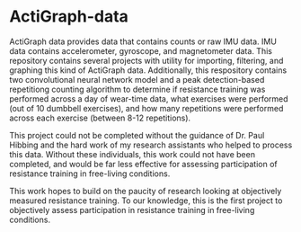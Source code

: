 # ActiGraph-data
ActiGraph data provides data that contains counts or raw IMU data. IMU data contains accelerometer, gyroscope, and magnetometer data. This repository contains several projects with utility for importing, filtering, and graphing this kind of ActiGraph data.
Additionally, this respository contains two convolutional neural network model and a peak detection-based repetitiong counting algorithm to determine if resistance training was performed across a day of wear-time data, what exercises were performed (out of 10 dumbbell exercises), and how many repetitions were performed across each exercise (between 8-12 repetitions).

This project could not be completed without the guidance of Dr. Paul Hibbing and the hard work of my research assistants who helped to process this data. Without these individuals, this work could not have been completed, and would be far less effective for assessing participation of resistance training in free-living conditions. 

This work hopes to build on the paucity of research looking at objectively measured resistance training. To our knowledge, this is the first project to objectively assess participation in resistance training in free-living conditions.
